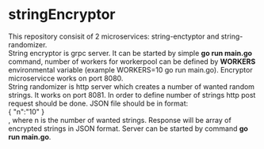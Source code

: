 # stringEncryptor
This repository consisit of 2 microservices: string-enctyptor and string-randomizer.<br/>
String encryptor is grpc server. It can be started by simple **go run main.go** command, number of workers for workerpool can be defined by **WORKERS** environmental variable (example WORKERS=10 go run main.go). Encryptor microservicce works on port 8080.<br/>
String randomizer is http server which creates a number of wanted random strings. It works on port 8081. In order to define number of strings http post request should be done. JSON file should be in format:<br/>
{
  "n":"10"
 }<br/>
 , where n is the number of wanted strings. Response will be array of encrypted strings in JSON format. Server can be started by command **go run main.go**.
